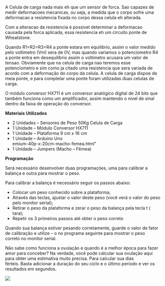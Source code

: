 <p>A Celula de carga nada mais eh que um sensor de forca. Sao capazes de medir deformacoes mecanicas, ou seja, a medida que o corpo sofre uma deformacao a resistencia fixada no corpo dessa celula eh alterada.</p>
<p>Com a alteracao da resistencia &eacute; possivel determinar a deformacao causada pela forca aplicada, essa resistencia eh um circuito ponte de Wheatstone.</p>
<p>Quando R1=R2=R3=R4 a ponte estara em equil&iacute;brio, assim o valor medido pelo voltimetro (Vm) sera de 0V, mas quando variamos o potenciometro R4 a ponte entra em desequilibrio assim o voltimetro acusara um valor de tensao. Obviamente que na celula de carga nao teremos esse potenciometro e sim como ja citado uma resistencia que sera variada de acordo com a deforma&ccedil;&atilde;o do corpo da celula. A celula de carga dispoe de meia ponte, e para completar uma ponte foram utilizadas duas celulas de carga.</p>
<p>O m&oacute;dulo conversor HX711 &eacute; um conversor anal&oacute;gico digital de 24 bits que tamb&eacute;m funciona como um amplificador, assim mantendo o n&iacute;vel de sinal dentro da faixa de opera&ccedil;&atilde;o do conversor.</p>
<p><strong>Materiais Utilizados</strong></p>
<ul>
<li>2 Unidades &ndash;&nbsp;Sensores de Peso 50Kg Celula de Carga</li>
<li>1 Unidade &ndash;&nbsp;M&oacute;dulo Conversor HX711</li>
<li>1 Unidade &ndash; Plataforma 9 cm x 16 cm</li>
<li>1 Unidade &ndash;&nbsp;Arduino Uno</li>
emium-40p-x-20cm-macho-femea.html"
<li>1 Unidade &ndash;&nbsp;Jumpers (Macho &ndash; F&ecirc;mea)</li>
</ul>
<p><strong>Programa&ccedil;&atilde;o</strong></p>
<p>Ser&aacute; necess&aacute;rio desenvolver duas programa&ccedil;&otilde;es, uma para calibrar a balan&ccedil;a e outra para mostrar o peso.</p>
<p>Para calibrar a balan&ccedil;a &eacute; necess&aacute;rio seguir os passos abaixo:</p>
<ul>
<li>Colocar um peso conhecido sobre a plataforma;</li>
<li>Atrav&eacute;s das teclas, ajustar o valor deste peso (voc&ecirc; ver&aacute; o valor do peso pelo monitor serial);</li>
<li>Retirar o peso da plataforma e zerar o peso da balan&ccedil;a pela tecla t ( tara);</li>
<li>Repetir os 3 primeiros passos at&eacute; obter o peso correto</li>
</ul>
<p>Quando sua balan&ccedil;a estiver pesando corretamente, guarde o valor de fator de calibra&ccedil;&atilde;o e utilize &ndash; o no programa seguinte para mostrar o peso correto no monitor serial.</p>
<p>N&atilde;o sabe como funciona a ovula&ccedil;&atilde;o e quando &eacute; a melhor &eacute;poca para fazer amor para conceber? Na verdade, voc&ecirc; pode calcular sua ovula&ccedil;&atilde;o aqui para obter uma estimativa muito precisa. Para calcular sua dias f&eacute;rteis.&nbsp;Basta adicionar a dura&ccedil;&atilde;o do seu ciclo e o &uacute;ltimo per&iacute;odo e ver os resultados em segundos.</p
<p><img src="http://blog.baudaeletronica.com.br/wp-content/uploads/2018/08/Liga%C3%A7%C3%A3o-do-Arduino-M%C3%B3dulo-HX711-e-C%C3%A9lulas-de-Carga.jpg" /></p>
